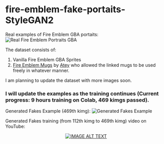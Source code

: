 # fire-emblem-fake-portaits-StyleGAN2

Real examples of Fire Emblem GBA portaits:
![Real Fire Emblem Portraits GBA](https://raw.githubusercontent.com/mphirke/fire-emblem-fake-portaits-GBA/master/media/Reals_example.png)

The dataset consists of:
1. Vanilla Fire Emblem GBA Sprites
2. [Fire Emblem Mugs](https://www.deviantart.com/atey/art/Fire-Emblem-Mugs-216376087) by [Atey](https://www.deviantart.com/atey) who allowed the linked mugs to be used freely in whatever manner.

I am planning to update the dataset with more images soon.

### I will update the examples as the training continues (Current progress: 9 hours training on Colab, 469 kimgs passed). 

Generated Fakes Example (469th kimg):
![Generated Fakes Example](https://raw.githubusercontent.com/mphirke/fire-emblem-fake-portaits-GBA/master/media/fakes0469_example.png)

Generated Fakes training (from 112th kimg to 469th kimg) video on YouTube:

<div align="center">
  <a href="https://www.youtube.com/watch?v=mLYMi5cOCaw"><img src="https://www.dropbox.com/s/j4fvh1rxqtjcr3y/FE_video_thumbnail.png?raw=1" alt="IMAGE ALT TEXT"></a>
</div>

